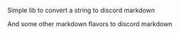 Simple lib to convert a string to discord markdown

And some other markdown flavors to discord markdown